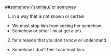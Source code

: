 ##[somehow /ˈsʌmhaʊ/ or someway](http://www.oxfordlearnersdictionaries.com/definition/english/somehow?q=somehow)
1. in a way that is not known or certain
  * We must stop him from seeing her somehow.
  * Somehow or other I must get a job.
  
2. for a reason that you don't know or understand
  * Somehow I don't feel I can trust him.
  
